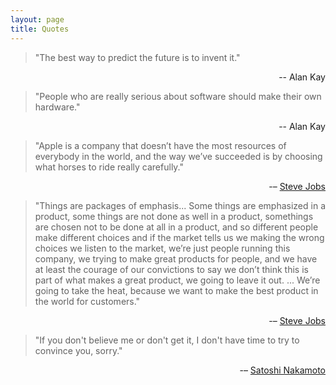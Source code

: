```yaml
---
layout: page
title: Quotes
---
```


> "The best way to predict the future is to invent it."

<p style="text-align: right">-- Alan Kay</p>

> "People who are really serious about software should make their own hardware."

<p style="text-align: right">-- Alan Kay</p>

> "Apple is a company that doesn’t have the most resources of everybody in the world, and the way we’ve succeeded is by choosing what horses to ride really carefully."

<p style="text-align: right">-– <a href="https://www.youtube.com/watch?v=i5f8bqYYwps">Steve Jobs</a></p>

> "Things are packages of emphasis... Some things are emphasized in a product, some things are not done as well in a product, somethings are chosen not to be done at all in a product, and so different people make different choices and if the market tells us we making the wrong choices we listen to the market, we’re just people running this company, we trying to make great products for people, and we have at least the courage of our convictions to say we don’t think this is part of what makes a great product, we going to leave it out. ... We’re going to take the heat, because we want to make the best product in the world for customers."

<p style="text-align: right">-– <a href="https://www.youtube.com/watch?v=i5f8bqYYwps">Steve Jobs</a></p>

> "If you don't believe me or don't get it, I don't have time to try to convince you, sorry."

<p style="text-align: right">-– <a href="https://bitcointalk.org/index.php?topic=532.msg6306#msg6306">Satoshi Nakamoto</a></p>
